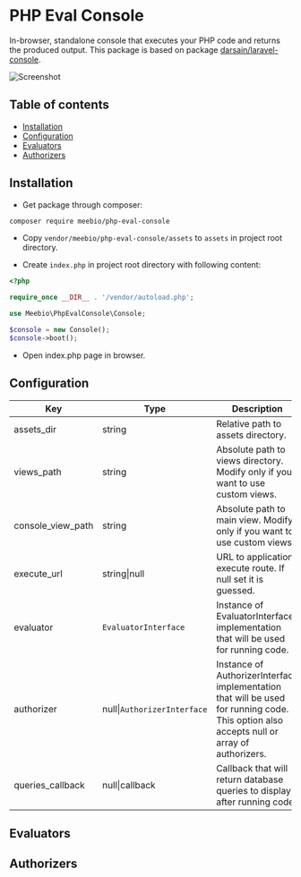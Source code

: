 PHP Eval Console
================

In-browser, standalone console that executes your PHP code and returns the produced output. This package is based on package [darsain/laravel-console](https://github.com/darsain/laravel-console).

![Screenshot](http://i.imgur.com/ryXpkvc.png)

## Table of contents

* [Installation](#installation)
* [Configuration](#configuration)
* [Evaluators](#evaluators)
* [Authorizers](#authorizers)

## Installation

* Get package through composer:

```bash
composer require meebio/php-eval-console
```

* Copy `vendor/meebio/php-eval-console/assets` to `assets` in project root directory.

* Create `index.php` in project root directory with following content:
 
```php
<?php

require_once __DIR__ . '/vendor/autoload.php';

use Meebio\PhpEvalConsole\Console;

$console = new Console();
$console->boot();
```

* Open index.php page in browser.

## Configuration

Key | Type | Description | Default
--- | --- | --- | ---
assets_dir | string | Relative path to assets directory. | `'assets'`
views_path | string | Absolute path to views directory. Modify only if you want to use custom views. | `'<...>/Views'`
console_view_path | string | Absolute path to main view. Modify only if you want to use custom views. | `'<...>/Views/console.php'`
execute_url | string\|null | URL to application execute route. If null set it is guessed. | null
evaluator | `EvaluatorInterface` | Instance of EvaluatorInterface implementation that will be used for running code. | `EvalEvaluator`
authorizer  | null\|`AuthorizerInterface` | Instance of AuthorizerInterface implementation that will be used for running code. This option also accepts null or array of authorizers. | `IpAuthorizer`
queries_callback | null\|callback | Callback that will return database queries to display after running code. | null

## Evaluators
## Authorizers